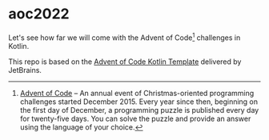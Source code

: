 # aoc2022

Let's see how far we will come with the Advent of Code[^aoc] challenges in Kotlin.


This repo is based on the [Advent of Code Kotlin Template][template] delivered by JetBrains.


[^aoc]:
    [Advent of Code][aoc] – An annual event of Christmas-oriented programming challenges started December 2015.
    Every year since then, beginning on the first day of December, a programming puzzle is published every day for twenty-five days.
    You can solve the puzzle and provide an answer using the language of your choice.

[aoc]: https://adventofcode.com
[template]: https://github.com/kotlin-hands-on/advent-of-code-kotlin-template
